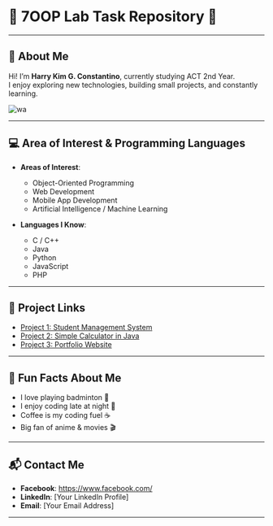 # 🌟 7OOP Lab Task Repository 🌟

---

## 👤 About Me  
Hi! I’m **Harry Kim G. Constantino**, currently studying ACT 2nd Year.  
I enjoy exploring new technologies, building small projects, and constantly learning.  

![wa](https://github.com/user-attachments/assets/483e681b-8a76-42ed-acfc-4afa9c21fe9d)



---

## 💻 Area of Interest & Programming Languages  
- **Areas of Interest**:  
  - Object-Oriented Programming  
  - Web Development  
  - Mobile App Development  
  - Artificial Intelligence / Machine Learning  

- **Languages I Know**:  
  - C / C++  
  - Java  
  - Python  
  - JavaScript  
  - PHP  

---

## 🔗 Project Links  
- [Project 1: Student Management System](https://github.com/your-username/project1)  
- [Project 2: Simple Calculator in Java](https://github.com/your-username/project2)  
- [Project 3: Portfolio Website](https://github.com/your-username/project3)  

---

## 🎉 Fun Facts About Me  
- I love playing badminton 🏸  
- I enjoy coding late at night 🌙  
- Coffee is my coding fuel ☕  
- Big fan of anime & movies 🎬  

---

## 📬 Contact Me  
- **Facebook**: https://www.facebook.com/  
- **LinkedIn**: [Your LinkedIn Profile]  
- **Email**: [Your Email Address]  

---







